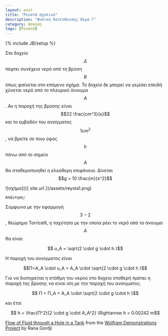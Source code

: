 ```yaml
---
layout: post
title: "Ρευστά σχολικό"
description: "Φυσική Κατεύθυνσης Θέμα Γ"
category: Άσκηση
tags: [Ρευστά]
---
```

{% include JB/setup %}

Στο δοχείο $$Δ$$ πέφτει συνέχεια νερό από τη βρύση $$Β$$ όπως φαίνεται στο επόμενο σχήμα. Το δοχείο δε μπορεί να γεμίσει επειδή χύνεται νερό από το πλευρικό άνοιγμα $$Α$$. Αν η παροχή της βρύσης είναι $$22 \frac{cm^3}{s}$$ και το εμβαδόν του ανοίγματος $$1 cm^2$$, να βρείτε σε ποιο ύψος $$h$$ πάνω από το σημείο $$Α$$ θα σταθεροποιηθεί η ελεύθερη επιφάνεια. Δίνεται $$g = 10 \frac{m}{s^2}$$

![σχήμα]({{ site.url }}/assets/reysta1.png) 

`Απάντηση:`

Σύμφωνα με την εφαρμογή $$3-2$$, θεώρημα Torricelli, η ταχύτητα με την
οποία ρέει το νερό από το άνοιγμα $$Α$$ θα είναι 

$$ υ_A = \sqrt{2 \cdot g \cdot h }$$

Η παροχή του ανοίγματος είναι

$$Π=A_A \cdot υ_A = A_A \cdot \sqrt{2 \cdot g \cdot h }$$

Για να διατηρείται η στάθμη του νερού στο δοχείο σταθερή πρέπει η παροχή της βρύσης να είναι ίση με την παροχή του ανοίγματος.

$$ Π = Π_A = A_A \cdot \sqrt{2 \cdot g \cdot h }$$

και έτσι

$$ h = \frac{Π^2}{2 \cdot g \cdot A_A^2} \Rightarrow h = 0.00242 m$$


<script type='text/javascript' src='http://demonstrations.wolfram.com/javascript/embed.js' ></script><script type='text/javascript'>var demoObj = new DEMOEMBED(); demoObj.run('FlowOfFluidThroughAHoleInATank', '', '545', '445');</script><div id='DEMO_FlowOfFluidThroughAHoleInATank'><a class='demonstrationHyperlink' href='http://demonstrations.wolfram.com/FlowOfFluidThroughAHoleInATank/' target='_blank'>Flow of Fluid through a Hole in a Tank</a> from the <a class='demonstrationHyperlink' href='http://demonstrations.wolfram.com/' target='_blank'>Wolfram Demonstrations Project</a> by Rana Gordji</div><br />